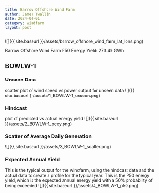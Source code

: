 ```yaml
---
title: Barrow Offshore Wind Farm
author: James Twallin
date: 2024-04-01
category: windfarm
layout: post
---
```

![]({{ site.baseurl }}/assets/barrow_offshore_wind_farm_lat_lons.png)

Barrow Offshore Wind Farm P50 Energy Yield: 273.49 GWh

BOWLW-1
-------------
### Unseen Data 
scatter plot of wind speed vs power output for unseen data
![]({{ site.baseurl }}/assets/1_BOWLW-1_unseen.png)
### Hindcast 
plot of predicted vs actual energy yield
![]({{ site.baseurl }}/assets/2_BOWLW-1_pcey.png)
### Scatter of Average Daily Generation 

![]({{ site.baseurl }}/assets/3_BOWLW-1_scatter.png)
### Expected Annual Yield 
This is the typical output for the windfarm, using the hindcast data and the actual data to create a profile for the typical year. This is the P50 energy yield, which is the expected annual energy yield with a 50% probability of being exceeded
![]({{ site.baseurl }}/assets/4_BOWLW-1_p50.png)

